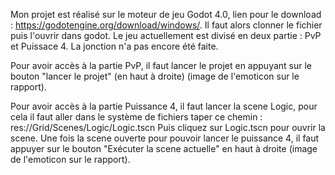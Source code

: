 Mon projet est réalisé sur le moteur de jeu Godot 4.0, lien pour le download : https://godotengine.org/download/windows/.
Il faut alors clonner le fichier puis l'ouvrir dans godot.
Le jeu actuellement est divisé en deux partie : PvP et Puissace 4. La jonction n'a pas encore été faite.

Pour avoir accès à la partie PvP, il faut lancer le projet en appuyant sur le bouton "lancer le projet" (en haut à droite) (image de l'emoticon sur le rapport).

Pour avoir accès à la partie Puissance 4, il faut lancer la scene Logic, pour cela il faut aller dans le système de fichiers taper ce chemin : res://Grid/Scenes/Logic/Logic.tscn 
Puis cliquez sur Logic.tscn pour ouvrir la scene.
Une fois la scene ouverte pour pouvoir lancer le puissance 4, il faut appuyer sur le bouton "Exécuter la scene actuelle" en haut à droite (image de l'emoticon sur le rapport).

